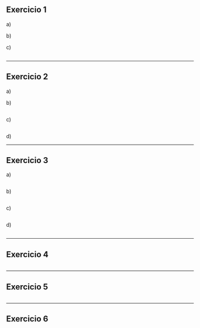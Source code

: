 ## Exercicio 1
a)

b)

c)
```

```
------------
## Exercicio 2
a)

b) 
```

```
c) 
```

```
d)

------------
## Exercicio 3
a)
```

```

b)
```

```

c)
```

```

d)
```

```
------------
## Exercicio 4
```

```
------------
## Exercicio 5
```

```
------------
## Exercicio 6
```

```
